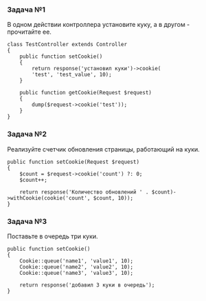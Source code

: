 ### Задача №1

В одном действии контроллера установите куку, а в другом - прочитайте ее.

    class TestController extends Controller
    {
        public function setCookie()
        {
            return response('установил куки')->cookie(
            'test', 'test_value', 10);
        }

        public function getCookie(Request $request)
        {
            dump($request->cookie('test'));
        }
    }

### Задача №2

Реализуйте счетчик обновления страницы, работающий на куки.

    public function setCookie(Request $request)
    {
        $count = $request->cookie('count') ?: 0;
        $count++;

        return response('Количество обновлений ' . $count)->withCookie(cookie('count', $count, 10));
    }

### Задача №3

Поставьте в очередь три куки.

    public function setCookie()
    {
        Cookie::queue('name1', 'value1', 10);
        Cookie::queue('name2', 'value2', 10);
        Cookie::queue('name3', 'value3', 10);

        return response('добавил 3 куки в очередь');
    }
